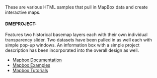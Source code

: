 These are various HTML samples that pull in MapBox data and create interactive maps.

#### DMEPROJECT: 
Features two historical basemap layers each with their own individual transparency slider. Two datasets have been pulled in as well each with simple pop-up windows. An information box with a simple project description has been incorporated into the overall design as well.

* [Mapbox Documentation](https://www.mapbox.com/mapbox-gl-js/api/)
* [Mapbox Examples](https://www.mapbox.com/mapbox-gl-js/example/simple-map/)
* [Mapbox Tutorials](https://www.mapbox.com/help/tutorials/)
